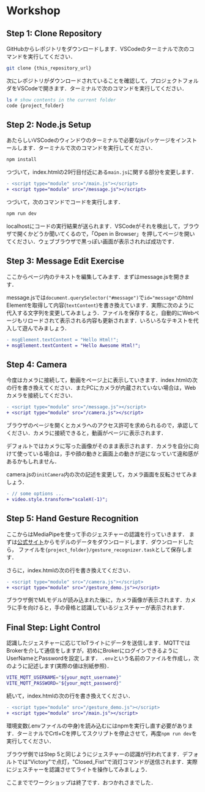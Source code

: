 # Workshop

## Step 1: Clone Repository

GitHubからレポジトリをダウンロードします．VSCodeのターミナルで次のコマンドを実行してください．
```bash
git clone {this_repository_url}
```

次にレポジトリがダウンロードされていることを確認して，プロジェクトフォルダをVSCodeで開きます．ターミナルで次のコマンドを実行してください．
```bash
ls # show contents in the current folder
code {project_folder}
```

## Step 2: Node.js Setup
あたらしいVSCodeのウィンドウのターミナルで必要なjsパッケージをインストールします．ターミナルで次のコマンドを実行してください．
```bash
npm install
```

つづいて，index.htmlの29行目付近にある`main.js`に関する部分を変更します．
```diff
- <script type="module" src="/main.js"></script>
+ <script type="module" src="/message.js"></script>
```

つづいて，次のコマンドでコードを実行します．
```bash
npm run dev
```

localhostにコードの実行結果が送られます．VSCodeがそれを検出して，ブラウザで開くかどうか聞いてくるので，「Open in Browser」を押してページを開いてください．ウェブブラウザで黒っぽい画面が表示されれば成功です．

## Step 3: Message Edit Exercise

ここからページ内のテキストを編集してみます．まずはmessage.jsを開きます．

message.jsでは`document.querySelector("#message")`で`id="message"`のhtml Elementを取得して内容(`textContent`)を書き換えています．実際に次のように代入する文字列を変更してみましょう．ファイルを保存すると，自動的にWebページもリロードされて表示される内容も更新されます．いろいろなテキストを代入して遊んでみましょう．

```diff
- msgElement.textContent = "Hello Html!";
+ msgElement.textContent = "Hello Awesome Html!";
```

## Step 4: Camera
今度はカメラに接続して，動画をページ上に表示していきます．index.htmlの次の行を書き換えてください．またPCにカメラが内蔵されていない場合は，Webカメラを接続してください．
```diff
- <script type="module" src="/message.js"></script>
+ <script type="module" src="/camera.js"></script>
```
ブラウザのページを開くとカメラへのアクセス許可を求められるので，承認してください．カメラに接続できると，動画がページに表示されます．

デフォルトではカメラに写った画像がそのまま表示されます．カメラを自分に向けて使っている場合は，手や顔の動きと画面上の動きが逆になっていて違和感があるかもしれません．

camera.jsの`initCamera`内の次の記述を変更して，カメラ画面を反転させてみましょう．
```diff
- // some options ...
+ video.style.transform="scaleX(-1)";
```

## Step 5: Hand Gesture Recognition
ここからはMediaPipeを使って手のジェスチャーの認識を行っていきます．
まずは[公式サイト](https://developers.google.com/mediapipe/solutions/vision/gesture_recognizer#models)からモデルのデータをダウンロードします．ダウンロードしたら，
ファイルを`{project_folder}/gesture_recognizer.task`として保存します．

さらに，index.htmlの次の行を書き換えてください．
```diff
- <script type="module" src="/camera.js"></script>
+ <script type="module" src="/gesture_demo.js"></script>
```

ブラウザ側でMLモデルが読み込まれた後に，カメラ画像が表示されます．カメラに手を向けると，手の骨格と認識しているジェスチャーが表示されます．


## Final Step: Light Control
認識したジェスチャーに応じてIoTライトにデータを送信します．MQTTではBrokerを介して通信をしますが，初めにBrokerにログインできるようにUserNameとPasswordを設定します．
`.env`という名前のファイルを作成し，次のように記述します(実際の値は別紙参照)．
```bash
VITE_MQTT_USERNAME="${your_mqtt_username}"
VITE_MQTT_PASSWORD="${your_mqtt_password}"
```

続いて，index.htmlの次の行を書き換えてください．
```diff
- <script type="module" src="/gesture_demo.js"></script>
+ <script type="module" src="/main.js"></script>
```

環境変数(.envファイルの中身)を読み込むにはnpmを実行し直す必要があります．ターミナルでCrtl+Cを押してスクリプトを停止させて，再度`npm run dev`を実行してください．

ブラウザ側ではStep 5と同じようにジェスチャーの認識が行われてます．デフォルトでは"Victory"で点灯，"Closed_Fist"で消灯コマンドが送信されます．実際にジェスチャーを認識させてライトを操作してみましょう．

ここまででワークショップは終了です．おつかれさまでした．